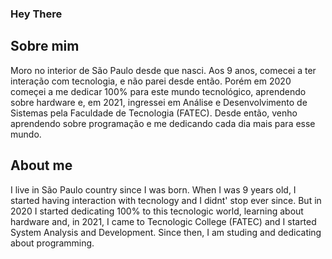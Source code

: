 ### Hey There

## Sobre mim

  Moro no interior de São Paulo desde que nasci. Aos 9 anos, comecei a ter interação com tecnologia, e não parei desde então. 
Porém em 2020 começei a me dedicar 100% para este mundo tecnológico, aprendendo sobre hardware e, em 2021, ingressei 
em Análise e Desenvolvimento de Sistemas pela Faculdade de Tecnologia (FATEC). Desde então, venho aprendendo sobre programação
e me dedicando cada dia mais para esse mundo.

## About me

  I live in São Paulo country since I was born. When I was 9 years old, I started having interaction with tecnology and I didnt' stop ever since.
But in 2020 I started dedicating 100% to this tecnologic world, learning about hardware and, in 2021, I came to Tecnologic College (FATEC) and I started System
Analysis and Development. Since then, I am studing and dedicating about programming.

<!--
**BrunoEnriqueB/BrunoEnriqueB** is a ✨ _special_ ✨ repository because its `README.md` (this file) appears on your GitHub profile.

Here are some ideas to get you started:

- 🔭 I’m currently working on ...
- 🌱 I’m currently learning ...
- 👯 I’m looking to collaborate on ...
- 🤔 I’m looking for help with ...
- 💬 Ask me about ...
- 📫 How to reach me: ...
- 😄 Pronouns: ...
- ⚡ Fun fact: ...
-->
